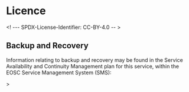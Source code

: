 # Licence

<! --- SPDX-License-Identifier: CC-BY-4.0  -- >

## Backup and Recovery

Information relating to backup and recovery may be found in the Service Availability and Continuity Management plan for this service,  within the EOSC Service Management System (SMS):

<link to the SACM plan, currently under: <https://wiki.eoscfuture.eu/display/EOSCSMS/Capacity+plans+database> >
